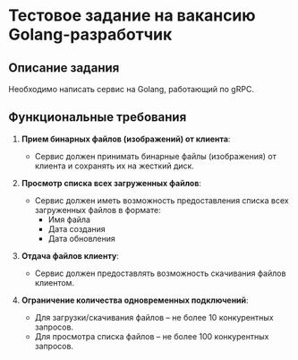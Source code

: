 # Тестовое задание на вакансию Golang-разработчик

## Описание задания

Необходимо написать сервис на Golang, работающий по gRPC.

## Функциональные требования

1. **Прием бинарных файлов (изображений) от клиента**:
   - Сервис должен принимать бинарные файлы (изображения) от клиента и сохранять их на жесткий диск.

2. **Просмотр списка всех загруженных файлов**:
   - Сервис должен иметь возможность предоставления списка всех загруженных файлов в формате:
     - Имя файла
     - Дата создания
     - Дата обновления

3. **Отдача файлов клиенту**:
   - Сервис должен предоставлять возможность скачивания файлов клиентом.

4. **Ограничение количества одновременных подключений**:
   - Для загрузки/скачивания файлов – не более 10 конкурентных запросов.
   - Для просмотра списка файлов – не более 100 конкурентных запросов.
